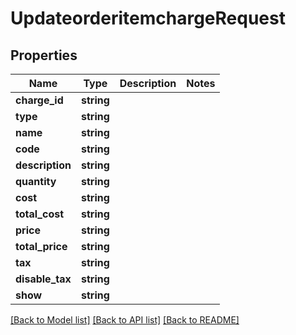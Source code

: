 # UpdateorderitemchargeRequest

## Properties
Name | Type | Description | Notes
------------ | ------------- | ------------- | -------------
**charge_id** | **string** |  | 
**type** | **string** |  | 
**name** | **string** |  | 
**code** | **string** |  | 
**description** | **string** |  | 
**quantity** | **string** |  | 
**cost** | **string** |  | 
**total_cost** | **string** |  | 
**price** | **string** |  | 
**total_price** | **string** |  | 
**tax** | **string** |  | 
**disable_tax** | **string** |  | 
**show** | **string** |  | 

[[Back to Model list]](../../README.md#documentation-for-models) [[Back to API list]](../../README.md#documentation-for-api-endpoints) [[Back to README]](../../README.md)

